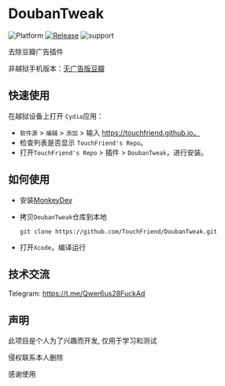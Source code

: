 # DoubanTweak

![Platform](https://img.shields.io/badge/platform-iOS%2CiPadOS-blue.svg) [![Release](https://img.shields.io/github/v/release/TouchFriend/DoubanTweak?color=brightgreen)](https://github.com/TouchFriend/DoubanTweak/releases)
![support](https://img.shields.io/badge/support-douban%207.97.0+-blue.svg)


去除豆瓣广告插件

非越狱手机版本：[无广告版豆瓣](https://github.com/TouchFriend/DoubanMApp)

## 快速使用

在越狱设备上打开 `Cydia`应用：

- `软件源` > `编辑` > `添加` > 输入 https://touchfriend.github.io。
- 检查列表是否显示 `TouchFriend's Repo`。
- 打开`TouchFriend's Repo` > 插件 > `DoubanTweak`，进行安装。

## 如何使用

- 安装[MonkeyDev](https://github.com/AloneMonkey/MonkeyDev)

- 拷贝`DoubanTweak`仓库到本地

  ```
  git clone https://github.com/TouchFriend/DoubanTweak.git
  ```

- 打开`Xcode`，编译运行


## 技术交流

Telegram: https://t.me/Qwer6us28FuckAd

## 声明

此项目是个人为了兴趣而开发, 仅用于学习和测试

侵权联系本人删除

感谢使用
